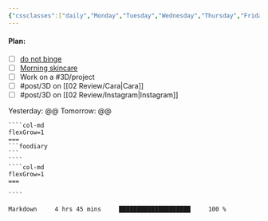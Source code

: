 ```yaml
---
{"cssclasses":["daily","Monday","Tuesday","Wednesday","Thursday","Friday","Saturday","Sunday","page-white"],"food":null,"diet":false,"cals":false,"done":false,"date":null,"share":true,"dg-publish":true,"permalink":"/00-daily/2025-01-28/","contentClasses":"daily Monday Tuesday Wednesday Thursday Friday Saturday Sunday page-white","dgPassFrontmatter":true,"noteIcon":"","created":"2025-01-28T13:14:15.811+10:00","updated":"2025-01-28T18:51:29.001+10:00"}
---
```


#### Plan:
- [ ] [do not binge](Daily.md)
- [ ] [Morning skincare](AM.png)
- [ ] Work on a #3D/project 
- [ ] #post/3D on [[02 Review/Cara\|Cara]]
- [ ] #post/3D on [[02 Review/Instagram\|Instagram]]

Yesterday: @@
Tomorrow: @@
`````col
````col-md
flexGrow=1
===
```foodiary 
```
````
````col-md
flexGrow=1
===

````
`````
```wakatime
Markdown     4 hrs 45 mins     ████████████████████     100 %
```